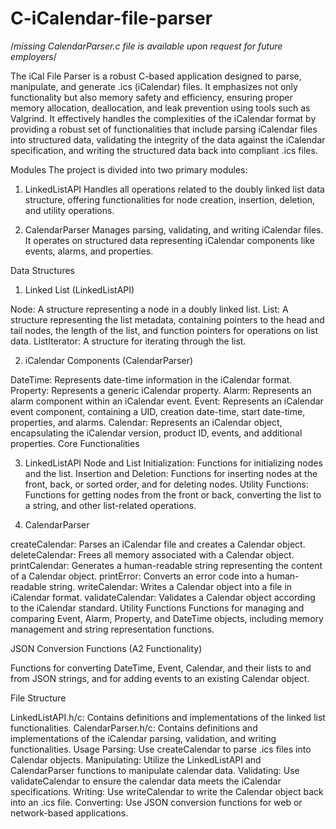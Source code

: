 # C-iCalendar-file-parser

/*missing CalendarParser.c file is available upon request for future employers*/

The iCal File Parser is a robust C-based application designed to parse, manipulate, and generate .ics (iCalendar) files. It emphasizes not only functionality but also memory safety and efficiency, ensuring proper memory allocation, deallocation, and leak prevention using tools such as Valgrind. It effectively handles the complexities of the iCalendar format by providing a robust set of functionalities that include parsing iCalendar files into structured data, validating the integrity of the data against the iCalendar specification, and writing the structured data back into compliant .ics files.

Modules
The project is divided into two primary modules:

1. LinkedListAPI
Handles all operations related to the doubly linked list data structure, offering functionalities for node creation, insertion, deletion, and utility operations.

2. CalendarParser
Manages parsing, validating, and writing iCalendar files. It operates on structured data representing iCalendar components like events, alarms, and properties.

Data Structures

1. Linked List (LinkedListAPI)
   
Node: A structure representing a node in a doubly linked list.
List: A structure representing the list metadata, containing pointers to the head and tail nodes, the length of the list, and function pointers for operations on list data.
ListIterator: A structure for iterating through the list.

2. iCalendar Components (CalendarParser)
   
DateTime: Represents date-time information in the iCalendar format.
Property: Represents a generic iCalendar property.
Alarm: Represents an alarm component within an iCalendar event.
Event: Represents an iCalendar event component, containing a UID, creation date-time, start date-time, properties, and alarms.
Calendar: Represents an iCalendar object, encapsulating the iCalendar version, product ID, events, and additional properties.
Core Functionalities

3. LinkedListAPI
Node and List Initialization: Functions for initializing nodes and the list.
Insertion and Deletion: Functions for inserting nodes at the front, back, or sorted order, and for deleting nodes.
Utility Functions: Functions for getting nodes from the front or back, converting the list to a string, and other list-related operations.

4. CalendarParser
   
createCalendar: Parses an iCalendar file and creates a Calendar object.
deleteCalendar: Frees all memory associated with a Calendar object.
printCalendar: Generates a human-readable string representing the content of a Calendar object.
printError: Converts an error code into a human-readable string.
writeCalendar: Writes a Calendar object into a file in iCalendar format.
validateCalendar: Validates a Calendar object according to the iCalendar standard.
Utility Functions
Functions for managing and comparing Event, Alarm, Property, and DateTime objects, including memory management and string representation functions.

JSON Conversion Functions (A2 Functionality)

Functions for converting DateTime, Event, Calendar, and their lists to and from JSON strings, and for adding events to an existing Calendar object.

File Structure

LinkedListAPI.h/c: Contains definitions and implementations of the linked list functionalities.
CalendarParser.h/c: Contains definitions and implementations of the iCalendar parsing, validation, and writing functionalities.
Usage
Parsing: Use createCalendar to parse .ics files into Calendar objects.
Manipulating: Utilize the LinkedListAPI and CalendarParser functions to manipulate calendar data.
Validating: Use validateCalendar to ensure the calendar data meets the iCalendar specifications.
Writing: Use writeCalendar to write the Calendar object back into an .ics file.
Converting: Use JSON conversion functions for web or network-based applications.
